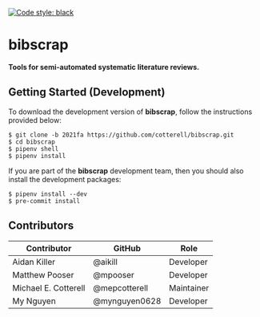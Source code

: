 [![Code style: black](https://img.shields.io/badge/code%20style-black-000000.svg)](https://github.com/psf/black)

# bibscrap

**Tools for semi-automated systematic literature reviews.**

## Getting Started (Development)

To download the development version of **bibscrap**, follow the instructions
provided below:

```
$ git clone -b 2021fa https://github.com/cotterell/bibscrap.git
$ cd bibscrap
$ pipenv shell
$ pipenv install
```

If you are part of the **bibscrap** development team, then you should also
install the development packages:

```
$ pipenv install --dev
$ pre-commit install
```

## Contributors

| Contributor          | GitHub        | Role       |
|----------------------|---------------|------------|
| Aidan Killer         | @aikill       | Developer  |
| Matthew Pooser       | @mpooser      | Developer  |
| Michael E. Cotterell | @mepcotterell | Maintainer |
| My Nguyen            | @mynguyen0628 | Developer  |
